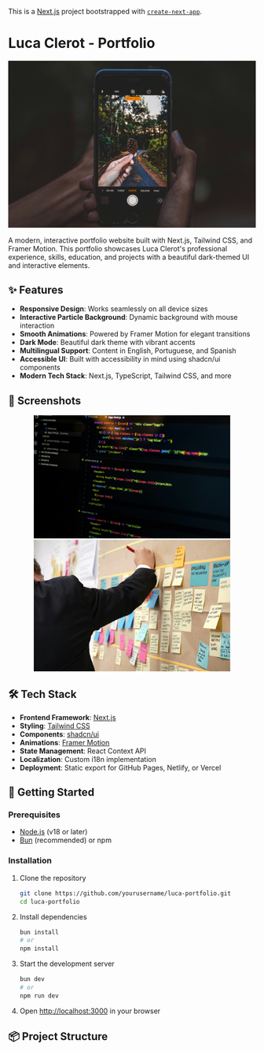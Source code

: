 This is a [Next.js](https://nextjs.org) project bootstrapped with [`create-next-app`](https://nextjs.org/docs/app/api-reference/cli/create-next-app).

# Luca Clerot - Portfolio

<div align="center">
  <img src="public/images/screenshots/portfolio-hero.png" alt="Portfolio Hero Section" width="800"/>
</div>

A modern, interactive portfolio website built with Next.js, Tailwind CSS, and Framer Motion. This portfolio showcases Luca Clerot's professional experience, skills, education, and projects with a beautiful dark-themed UI and interactive elements.

## ✨ Features

- **Responsive Design**: Works seamlessly on all device sizes
- **Interactive Particle Background**: Dynamic background with mouse interaction
- **Smooth Animations**: Powered by Framer Motion for elegant transitions
- **Dark Mode**: Beautiful dark theme with vibrant accents
- **Multilingual Support**: Content in English, Portuguese, and Spanish
- **Accessible UI**: Built with accessibility in mind using shadcn/ui components
- **Modern Tech Stack**: Next.js, TypeScript, Tailwind CSS, and more

## 📸 Screenshots

<div align="center">
  <img src="public/images/screenshots/portfolio-skills.png" alt="Skills Section" width="400"/>
  <img src="public/images/screenshots/portfolio-projects.png" alt="Projects Section" width="400"/>
</div>

## 🛠️ Tech Stack

- **Frontend Framework**: [Next.js](https://nextjs.org/)
- **Styling**: [Tailwind CSS](https://tailwindcss.com/)
- **Components**: [shadcn/ui](https://ui.shadcn.com/)
- **Animations**: [Framer Motion](https://www.framer.com/motion/)
- **State Management**: React Context API
- **Localization**: Custom i18n implementation
- **Deployment**: Static export for GitHub Pages, Netlify, or Vercel

## 🚀 Getting Started

### Prerequisites

- [Node.js](https://nodejs.org/) (v18 or later)
- [Bun](https://bun.sh/) (recommended) or npm

### Installation

1. Clone the repository
   ```bash
   git clone https://github.com/yourusername/luca-portfolio.git
   cd luca-portfolio
   ```

2. Install dependencies
   ```bash
   bun install
   # or
   npm install
   ```

3. Start the development server
   ```bash
   bun dev
   # or
   npm run dev
   ```

4. Open [http://localhost:3000](http://localhost:3000) in your browser

## 📦 Project Structure
